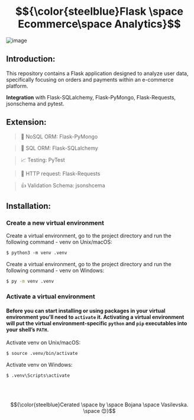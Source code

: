 # $${\color{steelblue}Flask \space Ecommerce\space Analytics}$$

![image](https://www.educative.io/v2api/editorpage/6196871006519296/image/6316021754363904)

## Introduction: 

This repository contains a Flask application designed to analyze user data, specifically focusing on orders and payments within an e-commerce platform.

**Integration** with Flask-SQLalchemy, Flask-PyMongo, Flask-Requests, jsonschema and pytest.

## Extension:

   > :postbox: NoSQL ORM: Flask-PyMongo 

   > :file_folder: SQL ORM: Flask-SQLalchemy 

   > :chart_with_upwards_trend: Testing: PyTest

   > :incoming_envelope: HTTP request: Flask-Requests 

   > :thumbsup: Validation Schema: jsonshcema



## Installation:

### Create a new virtual environment

Create a virtual environment, go to the project directory and run the following command - venv on Unix/macOS:

```markdown
$ python3 -m venv .venv
```

Create a virtual environment, go to the project directory and run the following command - venv on Windows:

```bash
$ py -m venv .venv
```
### Activate a virtual environment

#### Before you can start installing or using packages in your virtual environment you’ll need to `activate` it. Activating a virtual environment will put the virtual environment-specific `python` and `pip` executables into your shell’s `PATH`.

Activate venv on Unix/macOS:

```markdown
$ source .venv/bin/activate
```
Activate venv on Windows:

```markdown
$ .venv\Scripts\activate
```

<br />
<br />

$${\color{steelblue}Cerated \space by \space Bojana \space Vasilevska. \space 😊}$$


